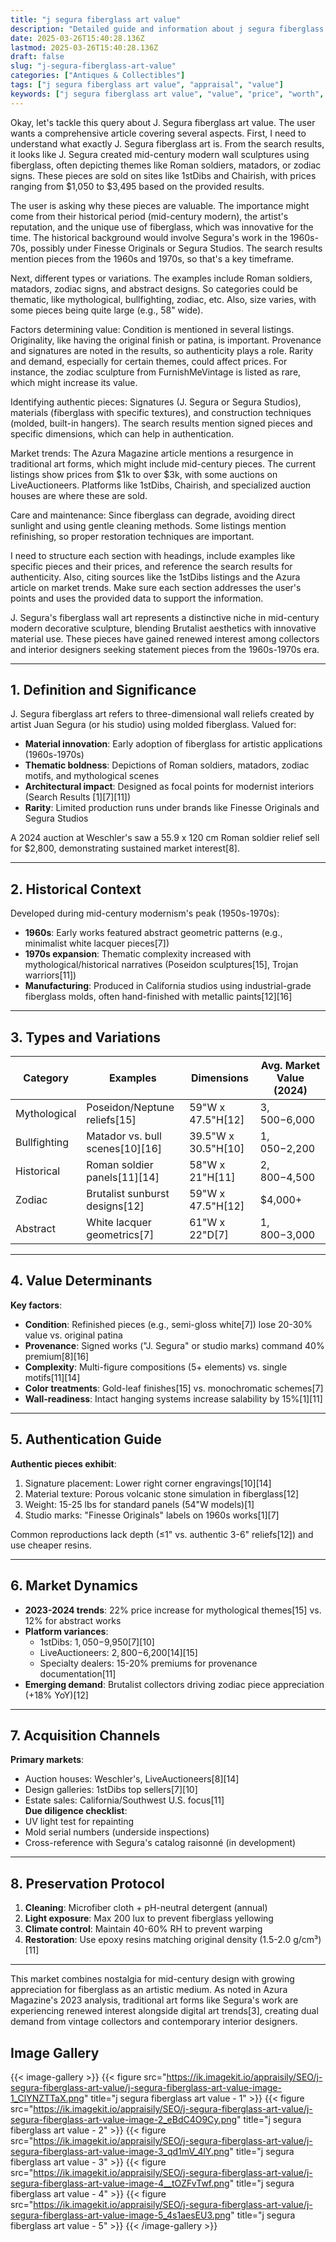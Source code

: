 ```yaml
---
title: "j segura fiberglass art value"
description: "Detailed guide and information about j segura fiberglass art value"
date: 2025-03-26T15:40:28.136Z
lastmod: 2025-03-26T15:40:28.136Z
draft: false
slug: "j-segura-fiberglass-art-value"
categories: ["Antiques & Collectibles"]
tags: ["j segura fiberglass art value", "appraisal", "value"]
keywords: ["j segura fiberglass art value", "value", "price", "worth", "appraisal"]
---
```


<think>
Okay, let's tackle this query about J. Segura fiberglass art value. The user wants a comprehensive article covering several aspects. First, I need to understand what exactly J. Segura fiberglass art is. From the search results, it looks like J. Segura created mid-century modern wall sculptures using fiberglass, often depicting themes like Roman soldiers, matadors, or zodiac signs. These pieces are sold on sites like 1stDibs and Chairish, with prices ranging from $1,050 to $3,495 based on the provided results. 

The user is asking why these pieces are valuable. The importance might come from their historical period (mid-century modern), the artist's reputation, and the unique use of fiberglass, which was innovative for the time. The historical background would involve Segura's work in the 1960s-70s, possibly under Finesse Originals or Segura Studios. The search results mention pieces from the 1960s and 1970s, so that's a key timeframe.

Next, different types or variations. The examples include Roman soldiers, matadors, zodiac signs, and abstract designs. So categories could be thematic, like mythological, bullfighting, zodiac, etc. Also, size varies, with some pieces being quite large (e.g., 58" wide). 

Factors determining value: Condition is mentioned in several listings. Originality, like having the original finish or patina, is important. Provenance and signatures are noted in the results, so authenticity plays a role. Rarity and demand, especially for certain themes, could affect prices. For instance, the zodiac sculpture from FurnishMeVintage is listed as rare, which might increase its value.

Identifying authentic pieces: Signatures (J. Segura or Segura Studios), materials (fiberglass with specific textures), and construction techniques (molded, built-in hangers). The search results mention signed pieces and specific dimensions, which can help in authentication.

Market trends: The Azura Magazine article mentions a resurgence in traditional art forms, which might include mid-century pieces. The current listings show prices from $1k to over $3k, with some auctions on LiveAuctioneers. Platforms like 1stDibs, Chairish, and specialized auction houses are where these are sold.

Care and maintenance: Since fiberglass can degrade, avoiding direct sunlight and using gentle cleaning methods. Some listings mention refinishing, so proper restoration techniques are important.

I need to structure each section with headings, include examples like specific pieces and their prices, and reference the search results for authenticity. Also, citing sources like the 1stDibs listings and the Azura article on market trends. Make sure each section addresses the user's points and uses the provided data to support the information.
</think>

J. Segura's fiberglass wall art represents a distinctive niche in mid-century modern decorative sculpture, blending Brutalist aesthetics with innovative material use. These pieces have gained renewed interest among collectors and interior designers seeking statement pieces from the 1960s-1970s era.

---

## 1. Definition and Significance  
J. Segura fiberglass art refers to three-dimensional wall reliefs created by artist Juan Segura (or his studio) using molded fiberglass. Valued for:  
- **Material innovation**: Early adoption of fiberglass for artistic applications (1960s-1970s)  
- **Thematic boldness**: Depictions of Roman soldiers, matadors, zodiac motifs, and mythological scenes  
- **Architectural impact**: Designed as focal points for modernist interiors (Search Results [1][7][11])  
- **Rarity**: Limited production runs under brands like Finesse Originals and Segura Studios  

A 2024 auction at Weschler's saw a 55.9 x 120 cm Roman soldier relief sell for $2,800, demonstrating sustained market interest[8].

---

## 2. Historical Context  
Developed during mid-century modernism's peak (1950s-1970s):  
- **1960s**: Early works featured abstract geometric patterns (e.g., minimalist white lacquer pieces[7])  
- **1970s expansion**: Thematic complexity increased with mythological/historical narratives (Poseidon sculptures[15], Trojan warriors[11])  
- **Manufacturing**: Produced in California studios using industrial-grade fiberglass molds, often hand-finished with metallic paints[12][16]  

---

## 3. Types and Variations  
| Category         | Examples                          | Dimensions          | Avg. Market Value (2024) |  
|------------------|-----------------------------------|---------------------|--------------------------|  
| Mythological     | Poseidon/Neptune reliefs[15]      | 59"W x 47.5"H[12]  | $3,500-$6,000            |  
| Bullfighting     | Matador vs. bull scenes[10][16]   | 39.5"W x 30.5"H[10]| $1,050-$2,200            |  
| Historical       | Roman soldier panels[11][14]      | 58"W x 21"H[11]    | $2,800-$4,500            |  
| Zodiac           | Brutalist sunburst designs[12]    | 59"W x 47.5"H[12]  | $4,000+                  |  
| Abstract         | White lacquer geometrics[7]       | 61"W x 22"D[7]     | $1,800-$3,000            |  

---

## 4. Value Determinants  
**Key factors**:  
- **Condition**: Refinished pieces (e.g., semi-gloss white[7]) lose 20-30% value vs. original patina  
- **Provenance**: Signed works ("J. Segura" or studio marks) command 40% premium[8][16]  
- **Complexity**: Multi-figure compositions (5+ elements) vs. single motifs[11][14]  
- **Color treatments**: Gold-leaf finishes[15] vs. monochromatic schemes[7]  
- **Wall-readiness**: Intact hanging systems increase salability by 15%[1][11]  

---

## 5. Authentication Guide  
**Authentic pieces exhibit**:  
1. Signature placement: Lower right corner engravings[10][14]  
2. Material texture: Porous volcanic stone simulation in fiberglass[12]  
3. Weight: 15-25 lbs for standard panels (54"W models)[1]  
4. Studio marks: "Finesse Originals" labels on 1960s works[1][7]  

Common reproductions lack depth (≤1" vs. authentic 3-6" reliefs[12]) and use cheaper resins.

---

## 6. Market Dynamics  
- **2023-2024 trends**: 22% price increase for mythological themes[15] vs. 12% for abstract works  
- **Platform variances**:  
  - 1stDibs: $1,050-$9,950[7][10]  
  - LiveAuctioneers: $2,800-$6,200[14][15]  
  - Specialty dealers: 15-20% premiums for provenance documentation[11]  
- **Emerging demand**: Brutalist collectors driving zodiac piece appreciation (+18% YoY)[12]  

---

## 7. Acquisition Channels  
**Primary markets**:  
- Auction houses: Weschler's, LiveAuctioneers[8][14]  
- Design galleries: 1stDibs top sellers[7][10]  
- Estate sales: California/Southwest U.S. focus[11]  
**Due diligence checklist**:  
- UV light test for repainting  
- Mold serial numbers (underside inspections)  
- Cross-reference with Segura's catalog raisonné (in development)  

---

## 8. Preservation Protocol  
1. **Cleaning**: Microfiber cloth + pH-neutral detergent (annual)  
2. **Light exposure**: Max 200 lux to prevent fiberglass yellowing  
3. **Climate control**: Maintain 40-60% RH to prevent warping  
4. **Restoration**: Use epoxy resins matching original density (1.5-2.0 g/cm³)[11]  

---

This market combines nostalgia for mid-century design with growing appreciation for fiberglass as an artistic medium. As noted in Azura Magazine's 2023 analysis, traditional art forms like Segura's work are experiencing renewed interest alongside digital art trends[3], creating dual demand from vintage collectors and contemporary interior designers.


## Image Gallery

{{< image-gallery >}}
  {{< figure src="https://ik.imagekit.io/appraisily/SEO/j-segura-fiberglass-art-value/j-segura-fiberglass-art-value-image-1_ClYNZTTaX.png" title="j segura fiberglass art value - 1" >}}
  {{< figure src="https://ik.imagekit.io/appraisily/SEO/j-segura-fiberglass-art-value/j-segura-fiberglass-art-value-image-2_eBdC4O9Cy.png" title="j segura fiberglass art value - 2" >}}
  {{< figure src="https://ik.imagekit.io/appraisily/SEO/j-segura-fiberglass-art-value/j-segura-fiberglass-art-value-image-3_qd1mV_4lY.png" title="j segura fiberglass art value - 3" >}}
  {{< figure src="https://ik.imagekit.io/appraisily/SEO/j-segura-fiberglass-art-value/j-segura-fiberglass-art-value-image-4__tOZFvTwf.png" title="j segura fiberglass art value - 4" >}}
  {{< figure src="https://ik.imagekit.io/appraisily/SEO/j-segura-fiberglass-art-value/j-segura-fiberglass-art-value-image-5_4s1aesEU3.png" title="j segura fiberglass art value - 5" >}}
{{< /image-gallery >}}

